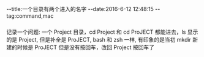--title:一个目录有两个进入的名字
--date:2016-6-12 12:48:15
--tag:command,mac
###
记录一个问题: 一个 Project 目录，cd Project 和 cd ProJECT 都能进去，ls 显示的是 Project, 但是补全是 ProJECT, bash 和 zsh 一样, 有印象的是当初 mkdir 新建的时候是 ProJECT 但是没有按回车，改回 Project 按回车了
